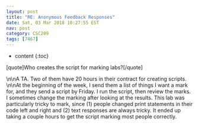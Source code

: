 ```yaml
---
layout: post
title: "RE: Anonymous Feedback Responses"
date: Sat, 03 Mar 2018 10:27:55 EST
nav: post
category: CSC209
tags: [7467]
---
```


* content
{:toc}

[quote]Who creates the script for marking labs?[/quote]
<!-- more -->
<p>\n\nA TA. Two of them have 20 hours in their contract for creating scripts.  \n\nAt the beginning of the week, I send them a list of things I want a mark for, and they send a script by Friday. I run the script, then review the marks. I sometimes change the marking after looking at the results. This lab was particularly tricky to mark, since (1) people changed print statements in their code left and right and (2) text responses are always tricky. It ended up taking a couple hours to get the script marking most people correctly.</p>
